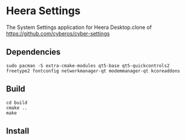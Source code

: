 # Heera Settings

The System Settings application for Heera Desktop.clone of https://github.com/cyberos/cyber-settings


## Dependencies

```sudo pacman -S extra-cmake-modules qt5-base qt5-quickcontrols2 freetype2 fontconfig networkmanager-qt modemmanager-qt kcoreaddons```

## Build

```mkdir build
cd build
cmake ..
make
```

## Install

```sudo make install
```
